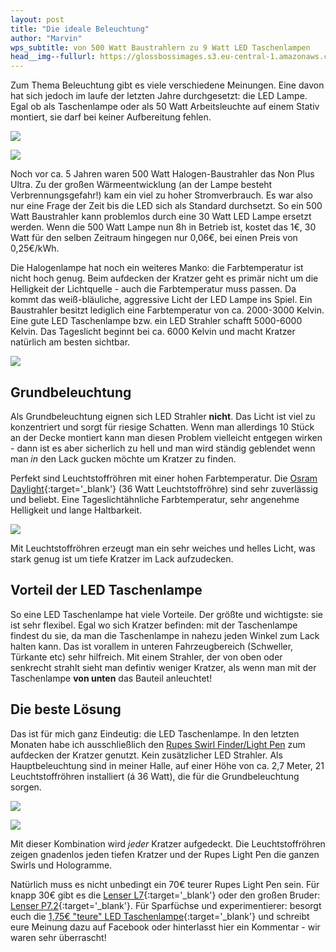 ```yaml
---
layout: post
title: "Die ideale Beleuchtung"
author: "Marvin"
wps_subtitle: von 500 Watt Baustrahlern zu 9 Watt LED Taschenlampen
head__img--fullurl: https://glossbossimages.s3.eu-central-1.amazonaws.com/marvin/beleuchtung/DSC_0573-1.jpg
---
```

Zum Thema Beleuchtung gibt es viele verschiedene Meinungen. Eine davon hat sich jedoch im laufe der letzten Jahre durchgesetzt: die LED Lampe. Egal ob als Taschenlampe oder als 50 Watt Arbeitsleuchte auf einem Stativ montiert, sie darf bei keiner Aufbereitung fehlen. 

![](https://glossbossimages.s3.eu-central-1.amazonaws.com/marvin/beleuchtung/DSC_0595-4.jpg)

![](https://glossbossimages.s3.eu-central-1.amazonaws.com/marvin/beleuchtung/DSC_0603-5.jpg)


Noch vor ca. 5 Jahren waren 500 Watt Halogen-Baustrahler das Non Plus Ultra. Zu der großen Wärmeentwicklung (an der Lampe besteht Verbrennungsgefahr!) kam ein viel zu hoher Stromverbrauch. Es war also nur eine Frage der Zeit bis die LED sich als Standard durchsetzt. So ein 500 Watt Baustrahler kann problemlos durch eine 30 Watt LED Lampe ersetzt werden. Wenn die 500 Watt Lampe nun 8h in Betrieb ist, kostet das 1€, 30 Watt für den selben Zeitraum hingegen nur 0,06€, bei einen Preis von 0,25€/kWh.

Die Halogenlampe hat noch ein weiteres Manko: die Farbtemperatur ist nicht hoch genug. Beim aufdecken der Kratzer geht es primär nicht um die Helligkeit der Lichtquelle - auch die Farbtemperatur muss passen. Da kommt das weiß-bläuliche, aggressive Licht der LED Lampe ins Spiel. Ein Baustrahler besitzt lediglich eine Farbtemperatur von ca. 2000-3000 Kelvin. Eine gute LED Taschenlampe bzw. ein LED Strahler schafft 5000-6000 Kelvin. Das Tageslicht beginnt bei ca. 6000 Kelvin und macht Kratzer natürlich am besten sichtbar.

![](https://glossbossimages.s3.eu-central-1.amazonaws.com/marvin/beleuchtung/DSC_0613-6.jpg)


## Grundbeleuchtung

Als Grundbeleuchtung eignen sich LED Strahler **nicht**. Das Licht ist viel zu konzentriert und sorgt für riesige Schatten. Wenn man allerdings 10 Stück an der Decke montiert kann man diesen Problem vielleicht entgegen wirken - dann ist es aber sicherlich zu hell und man wird ständig geblendet wenn man *in* den Lack gucken möchte um Kratzer zu finden. 

Perfekt sind Leuchtstoffröhren mit einer hohen Farbtemperatur. Die [Osram Daylight](http://amzn.to/1lGdr72){:target='_blank'} (36 Watt Leuchtstoffröhre) sind sehr zuverlässig und beliebt. Eine Tageslichtähnliche Farbtemperatur, sehr angenehme Helligkeit und lange Haltbarkeit.

![](https://glossbossimages.s3.eu-central-1.amazonaws.com/marvin/beleuchtung/DSC_0592-3.jpg)

Mit Leuchtstoffröhren erzeugt man ein sehr weiches und helles Licht, was stark genug ist um tiefe Kratzer im Lack aufzudecken. 

## Vorteil der LED Taschenlampe

So eine LED Taschenlampe hat viele Vorteile. Der größte und wichtigste: sie ist sehr flexibel. Egal wo sich Kratzer befinden: mit der Taschenlampe findest du sie, da man die Taschenlampe in nahezu jeden Winkel zum Lack halten kann. Das ist vorallem in unteren Fahrzeugbereich (Schweller, Türkante etc) sehr hilfreich. Mit einem Strahler, der von oben oder senkrecht strahlt sieht man defintiv weniger Kratzer, als wenn man mit der Taschenlampe **von unten** das Bauteil anleuchtet!


## Die beste Lösung

Das ist für mich ganz Eindeutig: die LED Taschenlampe. In den letzten Monaten habe ich ausschließlich den [Rupes Swirl Finder/Light Pen](https://glossboss.de/produkttest/rupes-swirl-finder-testbericht-erfahrungen/) zum aufdecken der Kratzer genutzt. Kein zusätzlicher LED Strahler. Als Hauptbeleuchtung sind in meiner Halle, auf einer Höhe von ca. 2,7 Meter, 21 Leuchtstoffröhren installiert (á 36 Watt), die für die Grundbeleuchtung sorgen.

![](https://glossbossimages.s3.eu-central-1.amazonaws.com/marvin/beleuchtung/DSC_0573-1.jpg)

![](https://glossbossimages.s3.eu-central-1.amazonaws.com/marvin/beleuchtung/DSC_0586-2.jpg)

Mit dieser Kombination wird *jeder* Kratzer aufgedeckt. Die Leuchtstoffröhren zeigen gnadenlos jeden tiefen Kratzer und der Rupes Light Pen die ganzen Swirls und Hologramme. 

Natürlich muss es nicht unbedingt ein 70€ teurer Rupes Light Pen sein. Für knapp 30€ gibt es die [Lenser L7](http://amzn.to/1NDe9Na){:target='_blank'} oder den großen Bruder: [Lenser P7.2](http://amzn.to/1NDehMM){:target='_blank'}. Für Sparfüchse und experimentierer: besorgt euch die [1,75€ "teure" LED Taschenlampe](http://amzn.to/1NDekbl){:target='_blank'} und schreibt eure Meinung dazu auf Facebook oder hinterlasst hier ein Kommentar - wir waren sehr überrascht!